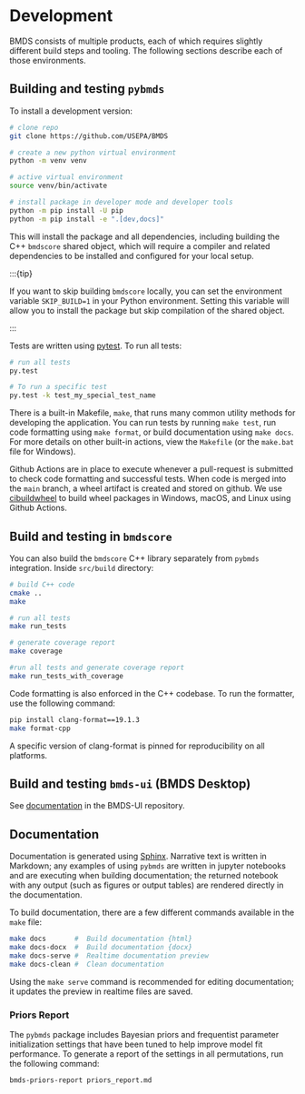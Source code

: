 # Development

BMDS consists of multiple products, each of which requires slightly different build steps and tooling. The following sections describe each of those environments.

## Building and testing `pybmds`

To install a development version:

```bash
# clone repo
git clone https://github.com/USEPA/BMDS

# create a new python virtual environment
python -m venv venv

# active virtual environment
source venv/bin/activate

# install package in developer mode and developer tools
python -m pip install -U pip
python -m pip install -e ".[dev,docs]"
```

This will install the package and all dependencies, including building the C++ `bmdscore` shared object, which will require a compiler and related dependencies to be installed and configured for your local setup.

:::{tip}

If you want to skip building `bmdscore` locally, you can set the environment variable `SKIP_BUILD=1` in your Python environment. Setting this variable will allow you to install the package but skip compilation of the shared object.

:::

Tests are written using [pytest](http://doc.pytest.org/en/latest/). To run all tests:

```bash
# run all tests
py.test

# To run a specific test
py.test -k test_my_special_test_name
```

There is a built-in Makefile, ``make``, that runs many common utility methods for developing the application. You can run tests by running `make test`, run code formatting using `make format`, or build documentation using `make docs`. For more details on other built-in actions, view the `Makefile` (or the `make.bat` file for Windows).

Github Actions are in place to execute whenever a pull-request is submitted to check code formatting and successful tests. When code is merged into the `main` branch, a wheel artifact is created and stored on github. We use [cibuildwheel](https://cibuildwheel.pypa.io/en/stable/) to build wheel packages in Windows, macOS, and Linux using Github Actions.

## Build and testing in `bmdscore`

You can also build the `bmdscore` C++ library separately from `pybmds` integration. Inside `src/build` directory:

```bash
# build C++ code
cmake ..
make

# run all tests
make run_tests

# generate coverage report
make coverage

#run all tests and generate coverage report
make run_tests_with_coverage
```

Code formatting is also enforced in the C++ codebase. To run the formatter, use the following command:

```bash
pip install clang-format==19.1.3
make format-cpp
```

A specific version of clang-format is pinned for reproducibility on all platforms.

## Build and testing `bmds-ui` (BMDS Desktop)

See [documentation](https://github.com/USEPA/BMDS-UI/blob/main/docs/development.md) in the BMDS-UI repository.

## Documentation

Documentation is generated using [Sphinx](https://www.sphinx-doc.org/). Narrative text is written in Markdown; any examples of using `pybmds` are written in jupyter notebooks and are executing when building documentation; the returned notebook with any output (such as figures or output tables) are rendered directly in the documentation.

To build documentation, there are a few different commands available in the `make` file:

```bash
make docs       #  Build documentation {html}
make docs-docx  #  Build documentation {docx}
make docs-serve #  Realtime documentation preview
make docs-clean #  Clean documentation
```

Using the `make serve` command is recommended for editing documentation; it updates the preview in realtime files are saved.

### Priors Report

The `pybmds` package includes Bayesian priors and frequentist parameter initialization settings that have been tuned to help improve model fit performance. To generate a report of the settings in all permutations, run the following command:

```bash
bmds-priors-report priors_report.md
```
